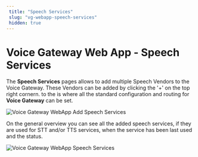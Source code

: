 ```yaml
---
 title: "Speech Services" 
 slug: "vg-webapp-speech-services" 
 hidden: true 
---
```


# Voice Gateway Web App - Speech Services

The **Speech Services** pages allows to add multiple Speech Vendors to the Voice Gateway. These Vendors can be added by clicking the '+' on the top right cornern. to the is where all the standard configuration and routing for **Voice Gateway** can be set.

<img src="{{config.site_url}}voicegateway/images/VG-webapp-add-speech-service.png" alt="Voice Gateway WebApp Add Speech Services" />

On the general overview you can see all the added speech services, if they are used for STT and/or TTS services, when the service has been last used and the status.

<img src="{{config.site_url}}voicegateway/images/VG-webapp-speech-services.png" alt="Voice Gateway WebApp Speech Services" />
